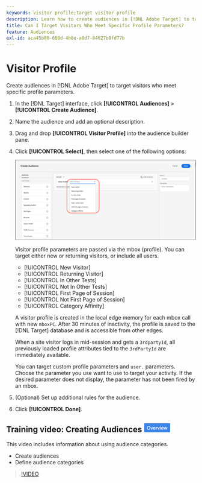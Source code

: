 ```yaml
---
keywords: visitor profile;target visitor profile
description: Learn how to create audiences in [!DNL Adobe Target] to target visitors who meet specific profile parameters such as new or returning visitor, category affinity, and more.
title: Can I Target Visitors Who Meet Specific Profile Parameters?
feature: Audiences
exl-id: aca45b80-660d-4b8e-a0d7-84627b8fd77b
---
```

# Visitor Profile

Create audiences in [!DNL Adobe Target] to target visitors who meet specific profile parameters.

1. In the [!DNL Target] interface, click **[!UICONTROL Audiences]** > **[!UICONTROL Create Audience]**. 
1. Name the audience and add an optional description. 
1. Drag and drop **[!UICONTROL Visitor Profile]** into the audience builder pane.

1. Click **[!UICONTROL Select]**, then select one of the following options:

   ![](assets/target_visitor_profile.png)

   Visitor profile parameters are passed via the mbox (profile). You can target either new or returning visitors, or include all users.

    * [!UICONTROL New Visitor] 
    * [!UICONTROL Returning Visitor] 
    * [!UICONTROL In Other Tests] 
    * [!UICONTROL Not In Other Tests] 
    * [!UICONTROL First Page of Session] 
    * [!UICONTROL Not First Page of Session] 
    * [!UICONTROL Category Affinity]

   A visitor profile is created in the local edge memory for each mbox call with new `mboxPC`. After 30 minutes of inactivity, the profile is saved to the [!DNL Target] database and is accessible from other edges.

   When a site visitor logs in mid-session and gets a `3rdpartyId`, all previously loaded profile attributes tied to the `3rdPartyId` are immediately available.

   You can target custom profile parameters and `user.` parameters. Choose the parameter you use want to use to target your activity. If the desired parameter does not display, the parameter has not been fired by an mbox. 

1. (Optional) Set up additional rules for the audience. 
1. Click **[!UICONTROL Done]**.

## Training video: Creating Audiences ![Overview badge](/help/main/assets/overview.png)

This video includes information about using audience categories.

* Create audiences 
* Define audience categories

>[!VIDEO](https://video.tv.adobe.com/v/17392)
